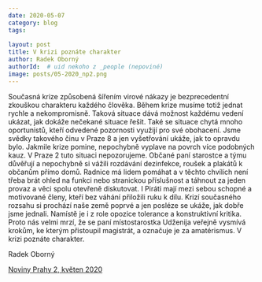 ```yaml
---
date: 2020-05-07
category: blog
tags:
    
layout: post
title: V krizi poznáte charakter
author: Radek Oborný
authorId:  # uid nekoho z _people (nepoviné)
image: posts/05-2020_np2.png
---
```


Současná krize způsobená šířením virové nákazy je bezprecedentní zkouškou charakteru každého člověka. Během krize musíme totiž jednat rychle a nekompromisně. Taková situace dává možnost každému vedení ukázat, jak dokáže nečekané situace řešit. Také se situace chytá mnoho oportunistů, kteří odvedené pozornosti využijí pro své obohacení. Jsme svědky takového činu v Praze 8 a jen vyšetřování ukáže, jak to opravdu bylo. Jakmile krize pomine, nepochybně vyplave na povrch více podobných kauz. V Praze 2 tuto situaci nepozorujeme. Občané paní starostce a týmu důvěřují a nepochybně si vážili rozdávání dezinfekce, roušek a plakátů k občanům přímo domů. Radnice má lidem pomáhat a v těchto chvílích není třeba brát ohled na funkci nebo stranickou příslušnost a táhnout za jeden provaz a věci spolu otevřeně diskutovat. I Piráti mají mezi sebou schopné a motivované členy, kteří bez váhání přiložili ruku k dílu. Krizí současného rozsahu si prochází naše země poprvé a jen posléze se ukáže, jak dobře jsme jednali. Namístě je i z role opozice tolerance a konstruktivní kritika. Proto nás velmi mrzí, že se paní místostarostka Udženija veřejně vysmívá krokům, ke kterým přistoupil magistrát, a označuje je za amatérismus. V krizi poznáte charakter.

Radek Oborný


[Noviny Prahy 2, květen 2020](http://praha2.cz/file/Ngv1/05-2020-PRAHA-NOVINY.pdf)
